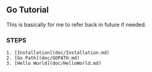 ## Go Tutorial

This is basically for me to refer back in future if needed.

### STEPS

	1. [Installation](doc/Installation.md)
	2. [Go Path](doc/GOPATH.md)
	3. [Hello World](doc/HelloWorld.md)
